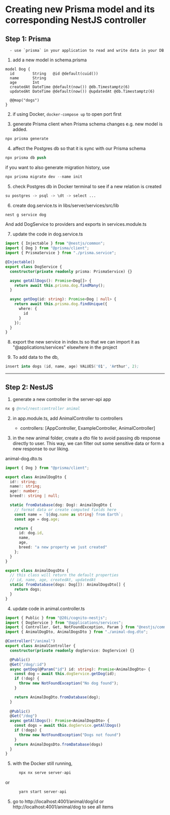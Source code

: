 # Creating new Prisma model and its corresponding NestJS controller

## Step 1: Prisma

      - use `prisma` in your application to read and write data in your DB

1. add a new model in schema.prisma

```prisma
model Dog {
  id        String   @id @default(cuid())
  name      String
  age       Int
  createdAt DateTime @default(now()) @db.Timestamptz(6)
  updatedAt DateTime @default(now()) @updatedAt @db.Timestamptz(6)

  @@map("dogs")
}
```

2. if using Docker, `docker-compose up` to open port first

3. generate Prisma client when Prisma schema changes e.g. new model is added.

```s
npx prisma generate
```

4. affect the Postgres db so that it is sync with our Prisma schema

```s
npx prisma db push
```

if you want to also generate migration history, use

```s
npx prisma migrate dev --name init
```

5. check Postgres db in Docker terminal to see if a new relation is created

```s
su postgres -> psql -> \dt -> select ...
```

6. create dog.service.ts in libs/server/services/src/lib

```s
nest g service dog
```

And add DogService to providers and exports in services.module.ts

7. update the code in dog.service.ts

```ts
import { Injectable } from "@nestjs/common";
import { Dog } from "@prisma/client";
import { PrismaService } from "./prisma.service";

@Injectable()
export class DogService {
  constructor(private readonly prisma: PrismaService) {}

  async getAllDogs(): Promise<Dog[]> {
    return await this.prisma.dog.findMany();
  }

  async getDog(id: string): Promise<Dog | null> {
    return await this.prisma.dog.findUnique({
      where: {
        id
      }
    });
  }
}
```

8. export the new service in index.ts so that we can import it as "@applications/services" elsewhere in the project

9. To add data to the db,

```s
insert into dogs (id, name, age) VALUES('01', 'Arthur', 2);
```

---

## Step 2: NestJS

1. generate a new controller in the server-api app

```s
nx g @nrwl/nest:controller animal
```

2. in app.module.ts, add AnimalController to controllers

   - controllers: [AppController, ExampleController, AnimalController]

3. in the new animal folder, create a dto file to avoid passing db response directly to user. This way, we can filter out some sensitive data or form a new response to our liking.

animal-dog.dto.ts

```ts
import { Dog } from "@prisma/client";

export class AnimalDogDto {
  id!: string;
  name!: string;
  age!: number;
  breed!: string | null;

  static fromDatabase(dog: Dog): AnimalDogDto {
    // format data or create computed fields here
    const name = `${dog.name as string} from Earth`;
    const age = dog.age;

    return {
      id: dog.id,
      name,
      age,
      breed: "a new property we just created"
    };
  }
}

export class AnimalDogsDto {
  // this class will return the default properties
  // id, name, age, createdAt, updatedAt
  static fromDatabase(dogs: Dog[]): AnimalDogsDto[] {
    return dogs;
  }
}
```

4. update code in animal.controller.ts

```ts
import { Public } from "@20i/cognito-nestjs";
import { DogService } from "@applications/services";
import { Controller, Get, NotFoundException, Param } from "@nestjs/common";
import { AnimalDogDto, AnimalDogsDto } from "./animal-dog.dto";

@Controller("/animal")
export class AnimalController {
  constructor(private readonly dogService: DogService) {}

  @Public()
  @Get("/dog/:id")
  async getDog(@Param("id") id: string): Promise<AnimalDogDto> {
    const dog = await this.dogService.getDog(id);
    if (!dog) {
      throw new NotFoundException("No dog found");
    }

    return AnimalDogDto.fromDatabase(dog);
  }
  
  @Public()
  @Get("/dog")
  async getAllDogs(): Promise<AnimalDogsDto> {
    const dogs = await this.dogService.getAllDogs()
    if (!dogs) {
      throw new NotFoundException("Dogs not found")
    }
    return AnimalDogsDto.fromDatabase(dogs)
  }
}
```

5. with the Docker still running,

```s
      npx nx serve server-api
```

or

```s
      yarn start server-api
```

5. go to http://localhost:4001/animal/dog/id
   or http://localhost:4001/animal/dog to see all items
